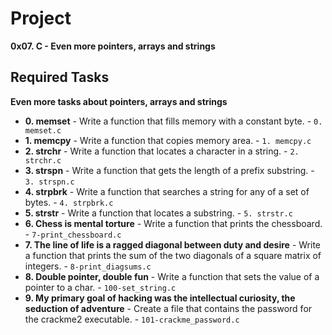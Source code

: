 # Project
**0x07. C - Even more pointers, arrays and strings**

## Required Tasks
**Even more tasks about pointers, arrays and strings**

* **0. memset** - Write a function that fills memory with a constant byte. - `0. memset.c`
* **1. memcpy** - Write a function that copies memory area.  - `1. memcpy.c`
* **2. strchr** - Write a function that locates a character in a string.  - `2. strchr.c`
* **3. strspn** - Write a function that gets the length of a prefix substring.  - `3. strspn.c`
* **4. strpbrk** - Write a function that searches a string for any of a set of bytes.  - `4. strpbrk.c`
* **5. strstr** - Write a function that locates a substring.  - `5. strstr.c`
* **6. Chess is mental torture** - Write a function that prints the chessboard. - `7-print_chessboard.c`
* **7. The line of life is a ragged diagonal between duty and desire** - Write a function that prints the sum of the two diagonals of a square matrix of integers. - `8-print_diagsums.c`
* **8. Double pointer, double fun** - Write a function that sets the value of a pointer to a char. - `100-set_string.c`
* **9. My primary goal of hacking was the intellectual curiosity, the seduction of adventure** - Create a file that contains the password for the crackme2 executable. - `101-crackme_password.c`
